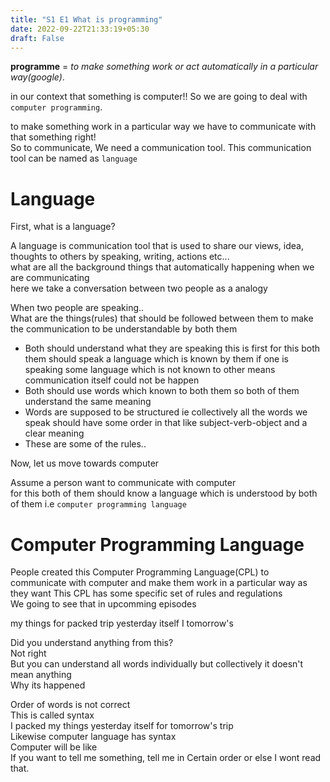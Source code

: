 ```yaml
---
title: "S1 E1 What is programming"
date: 2022-09-22T21:33:19+05:30
draft: False
---
```

__programme__ = *to make something work or act automatically in a particular way(google)*.

in our context that something is computer!! So we are going to deal with `computer programming`.

to make something work in a particular way we have to communicate with that something right!  
So to communicate, We need a communication tool. This communication tool can be named as `language` 

# Language

First, what is a language?  

  A language is communication tool that is used to share our views, idea, thoughts to others by speaking, writing, actions etc...  
  what are all the background things that automatically happening when we are communicating   
  here we take a conversation between two people as a analogy
  
  When two people are speaking..   
  What are the things(rules) that should be followed between them to make the communication to be understandable by both them
  * Both should understand what they are speaking this is first for this both them should speak a language which is known by them if one is speaking some language which is not known to other means communication itself could not be happen
  * Both should use words which known to both them so both of them understand the same meaning 
  * Words are supposed to be structured ie collectively all the words we speak should have some order in that like subject-verb-object and a clear meaning 
  * These are some of the rules..
    
Now, let us move towards computer

Assume a person want to communicate with computer  
for this both of them should know a language which is understood by both of them i.e `computer programming language`


# Computer Programming Language

People created this Computer Programming Language(CPL) to communicate with computer and make them work in a particular way as they want
This CPL has some specific set of rules and regulations  
We going to see that in upcomming episodes


my things for packed trip yesterday itself I tomorrow's  

Did you understand anything from this?   
Not right   
But you can understand all words individually but collectively it doesn't mean anything  
Why its happened  

Order of words is not correct  
This is called syntax  
I packed my things yesterday itself for tomorrow's trip  
Likewise computer language has syntax   
Computer will be like   
If you want to tell me something, tell me in Certain order or else I wont read that. 
